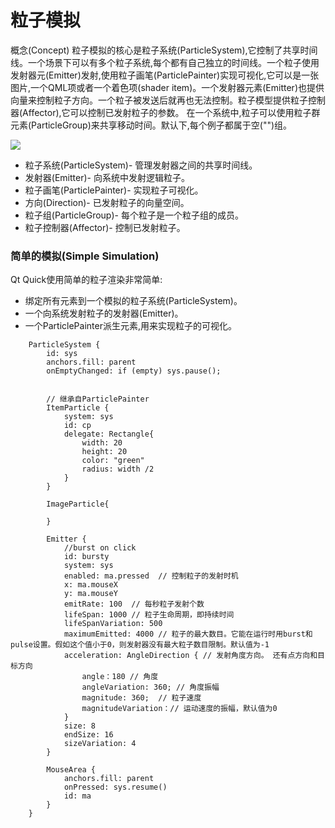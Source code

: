 # 粒子模拟

概念(Concept)
粒子模拟的核心是粒子系统(ParticleSystem),它控制了共享时间线。一个场景下可以有多个粒子系统,每个都有自己独立的时间线。一个粒子使用发射器元(Emitter)发射,使用粒子画笔(ParticlePainter)实现可视化,它可以是一张图片,一个QML项或者一个着色项(shader item)。一个发射器元素(Emitter)也提供向量来控制粒子方向。一个粒子被发送后就再也无法控制。粒子模型提供粒子控制器(Affector),它可以控制已发射粒子的参数。
在一个系统中,粒子可以使用粒子群元素(ParticleGroup)来共享移动时间。默认下,每个例子都属于空("")组。

![](/home/panocom/node/qml/image/s.png)

- 粒子系统(ParticleSystem)- 管理发射器之间的共享时间线。
- 发射器(Emitter)- 向系统中发射逻辑粒子。
- 粒子画笔(ParticlePainter)- 实现粒子可视化。
- 方向(Direction)- 已发射粒子的向量空间。
- 粒子组(ParticleGroup)- 每个粒子是一个粒子组的成员。
- 粒子控制器(Affector)- 控制已发射粒子。





### 简单的模拟(Simple Simulation)
Qt Quick使用简单的粒子渲染非常简单:

- 绑定所有元素到一个模拟的粒子系统(ParticleSystem)。
- 一个向系统发射粒子的发射器(Emitter)。
- 一个ParticlePainter派生元素,用来实现粒子的可视化。



```
    ParticleSystem {
        id: sys
        anchors.fill: parent
        onEmptyChanged: if (empty) sys.pause();


		// 继承自ParticlePainter
        ItemParticle {
            system: sys
            id: cp
            delegate: Rectangle{
                width: 20
                height: 20
                color: "green"
                radius: width /2
            }
        }
        
        ImageParticle{
        	
        }

        Emitter {
            //burst on click
            id: bursty
            system: sys
            enabled: ma.pressed  // 控制粒子的发射时机
            x: ma.mouseX
            y: ma.mouseY
            emitRate: 100  // 每秒粒子发射个数
            lifeSpan: 1000 // 粒子生命周期，即持续时间
			lifeSpanVariation: 500
            maximumEmitted: 4000 // 粒子的最大数目。它能在运行时用burst和pulse设置。假如这个值小于0，则发射器没有最大粒子数目限制。默认值为-1
            acceleration: AngleDirection { // 发射角度方向。 还有点方向和目标方向
            	angle：180 // 角度
            	angleVariation: 360; // 角度振幅
                magnitude: 360;  // 粒子速度
                magnitudeVariation：// 运动速度的振幅，默认值为0
            } 
            size: 8
            endSize: 16
            sizeVariation: 4
        }

        MouseArea {
            anchors.fill: parent
            onPressed: sys.resume()
            id: ma
        }
    }

```

